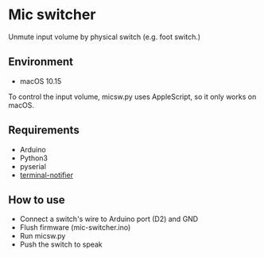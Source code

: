 # Mic switcher

Unmute input volume by physical switch (e.g. foot switch.) 

## Environment

* macOS 10.15

To control the input volume, micsw.py uses AppleScript, so it only works  on macOS.

## Requirements

* Arduino
* Python3
* pyserial
* [terminal-notifier](https://github.com/julienXX/terminal-notifier)

## How to use

* Connect a switch's wire to Arduino port (D2) and GND
* Flush firmware (mic-switcher.ino)
* Run micsw.py
* Push the switch to speak
